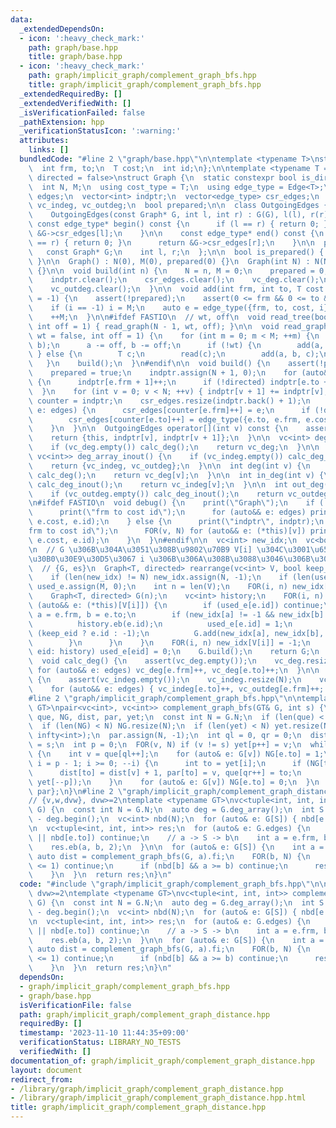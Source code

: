 ```yaml
---
data:
  _extendedDependsOn:
  - icon: ':heavy_check_mark:'
    path: graph/base.hpp
    title: graph/base.hpp
  - icon: ':heavy_check_mark:'
    path: graph/implicit_graph/complement_graph_bfs.hpp
    title: graph/implicit_graph/complement_graph_bfs.hpp
  _extendedRequiredBy: []
  _extendedVerifiedWith: []
  _isVerificationFailed: false
  _pathExtension: hpp
  _verificationStatusIcon: ':warning:'
  attributes:
    links: []
  bundledCode: "#line 2 \"graph/base.hpp\"\n\ntemplate <typename T>\nstruct Edge {\n\
    \  int frm, to;\n  T cost;\n  int id;\n};\n\ntemplate <typename T = int, bool\
    \ directed = false>\nstruct Graph {\n  static constexpr bool is_directed = directed;\n\
    \  int N, M;\n  using cost_type = T;\n  using edge_type = Edge<T>;\n  vector<edge_type>\
    \ edges;\n  vector<int> indptr;\n  vector<edge_type> csr_edges;\n  vc<int> vc_deg,\
    \ vc_indeg, vc_outdeg;\n  bool prepared;\n\n  class OutgoingEdges {\n  public:\n\
    \    OutgoingEdges(const Graph* G, int l, int r) : G(G), l(l), r(r) {}\n\n   \
    \ const edge_type* begin() const {\n      if (l == r) { return 0; }\n      return\
    \ &G->csr_edges[l];\n    }\n\n    const edge_type* end() const {\n      if (l\
    \ == r) { return 0; }\n      return &G->csr_edges[r];\n    }\n\n  private:\n \
    \   const Graph* G;\n    int l, r;\n  };\n\n  bool is_prepared() { return prepared;\
    \ }\n\n  Graph() : N(0), M(0), prepared(0) {}\n  Graph(int N) : N(N), M(0), prepared(0)\
    \ {}\n\n  void build(int n) {\n    N = n, M = 0;\n    prepared = 0;\n    edges.clear();\n\
    \    indptr.clear();\n    csr_edges.clear();\n    vc_deg.clear();\n    vc_indeg.clear();\n\
    \    vc_outdeg.clear();\n  }\n\n  void add(int frm, int to, T cost = 1, int i\
    \ = -1) {\n    assert(!prepared);\n    assert(0 <= frm && 0 <= to && to < N);\n\
    \    if (i == -1) i = M;\n    auto e = edge_type({frm, to, cost, i});\n    edges.eb(e);\n\
    \    ++M;\n  }\n\n#ifdef FASTIO\n  // wt, off\n  void read_tree(bool wt = false,\
    \ int off = 1) { read_graph(N - 1, wt, off); }\n\n  void read_graph(int M, bool\
    \ wt = false, int off = 1) {\n    for (int m = 0; m < M; ++m) {\n      INT(a,\
    \ b);\n      a -= off, b -= off;\n      if (!wt) {\n        add(a, b);\n     \
    \ } else {\n        T c;\n        read(c);\n        add(a, b, c);\n      }\n \
    \   }\n    build();\n  }\n#endif\n\n  void build() {\n    assert(!prepared);\n\
    \    prepared = true;\n    indptr.assign(N + 1, 0);\n    for (auto&& e: edges)\
    \ {\n      indptr[e.frm + 1]++;\n      if (!directed) indptr[e.to + 1]++;\n  \
    \  }\n    for (int v = 0; v < N; ++v) { indptr[v + 1] += indptr[v]; }\n    auto\
    \ counter = indptr;\n    csr_edges.resize(indptr.back() + 1);\n    for (auto&&\
    \ e: edges) {\n      csr_edges[counter[e.frm]++] = e;\n      if (!directed)\n\
    \        csr_edges[counter[e.to]++] = edge_type({e.to, e.frm, e.cost, e.id});\n\
    \    }\n  }\n\n  OutgoingEdges operator[](int v) const {\n    assert(prepared);\n\
    \    return {this, indptr[v], indptr[v + 1]};\n  }\n\n  vc<int> deg_array() {\n\
    \    if (vc_deg.empty()) calc_deg();\n    return vc_deg;\n  }\n\n  pair<vc<int>,\
    \ vc<int>> deg_array_inout() {\n    if (vc_indeg.empty()) calc_deg_inout();\n\
    \    return {vc_indeg, vc_outdeg};\n  }\n\n  int deg(int v) {\n    if (vc_deg.empty())\
    \ calc_deg();\n    return vc_deg[v];\n  }\n\n  int in_deg(int v) {\n    if (vc_indeg.empty())\
    \ calc_deg_inout();\n    return vc_indeg[v];\n  }\n\n  int out_deg(int v) {\n\
    \    if (vc_outdeg.empty()) calc_deg_inout();\n    return vc_outdeg[v];\n  }\n\
    \n#ifdef FASTIO\n  void debug() {\n    print(\"Graph\");\n    if (!prepared) {\n\
    \      print(\"frm to cost id\");\n      for (auto&& e: edges) print(e.frm, e.to,\
    \ e.cost, e.id);\n    } else {\n      print(\"indptr\", indptr);\n      print(\"\
    frm to cost id\");\n      FOR(v, N) for (auto&& e: (*this)[v]) print(e.frm, e.to,\
    \ e.cost, e.id);\n    }\n  }\n#endif\n\n  vc<int> new_idx;\n  vc<bool> used_e;\n\
    \n  // G \u306B\u304A\u3051\u308B\u9802\u70B9 V[i] \u304C\u3001\u65B0\u3057\u3044\
    \u30B0\u30E9\u30D5\u3067 i \u306B\u306A\u308B\u3088\u3046\u306B\u3059\u308B\n\
    \  // {G, es}\n  Graph<T, directed> rearrange(vc<int> V, bool keep_eid = 0) {\n\
    \    if (len(new_idx) != N) new_idx.assign(N, -1);\n    if (len(used_e) != M)\
    \ used_e.assign(M, 0);\n    int n = len(V);\n    FOR(i, n) new_idx[V[i]] = i;\n\
    \    Graph<T, directed> G(n);\n    vc<int> history;\n    FOR(i, n) {\n      for\
    \ (auto&& e: (*this)[V[i]]) {\n        if (used_e[e.id]) continue;\n        int\
    \ a = e.frm, b = e.to;\n        if (new_idx[a] != -1 && new_idx[b] != -1) {\n\
    \          history.eb(e.id);\n          used_e[e.id] = 1;\n          int eid =\
    \ (keep_eid ? e.id : -1);\n          G.add(new_idx[a], new_idx[b], e.cost, eid);\n\
    \        }\n      }\n    }\n    FOR(i, n) new_idx[V[i]] = -1;\n    for (auto&&\
    \ eid: history) used_e[eid] = 0;\n    G.build();\n    return G;\n  }\n\nprivate:\n\
    \  void calc_deg() {\n    assert(vc_deg.empty());\n    vc_deg.resize(N);\n   \
    \ for (auto&& e: edges) vc_deg[e.frm]++, vc_deg[e.to]++;\n  }\n\n  void calc_deg_inout()\
    \ {\n    assert(vc_indeg.empty());\n    vc_indeg.resize(N);\n    vc_outdeg.resize(N);\n\
    \    for (auto&& e: edges) { vc_indeg[e.to]++, vc_outdeg[e.frm]++; }\n  }\n};\n\
    #line 2 \"graph/implicit_graph/complement_graph_bfs.hpp\"\n\ntemplate <typename\
    \ GT>\npair<vc<int>, vc<int>> complement_graph_bfs(GT& G, int s) {\n  static vc<int>\
    \ que, NG, dist, par, yet;\n  const int N = G.N;\n  if (len(que) < N) que.resize(N);\n\
    \  if (len(NG) < N) NG.resize(N);\n  if (len(yet) < N) yet.resize(N);\n  dist.assign(N,\
    \ infty<int>);\n  par.assign(N, -1);\n  int ql = 0, qr = 0;\n  dist[s] = 0, que[qr++]\
    \ = s;\n  int p = 0;\n  FOR(v, N) if (v != s) yet[p++] = v;\n  while (ql < qr)\
    \ {\n    int v = que[ql++];\n    for (auto& e: G[v]) NG[e.to] = 1;\n    for (int\
    \ i = p - 1; i >= 0; --i) {\n      int to = yet[i];\n      if (NG[to]) continue;\n\
    \      dist[to] = dist[v] + 1, par[to] = v, que[qr++] = to;\n      swap(yet[i],\
    \ yet[--p]);\n    }\n    for (auto& e: G[v]) NG[e.to] = 0;\n  }\n  return {dist,\
    \ par};\n}\n#line 2 \"graph/implicit_graph/complement_graph_distance.hpp\"\n\n\
    // {v,w,dvw}, dvw>=2\ntemplate <typename GT>\nvc<tuple<int, int, int>> complement_graph_distance(GT&\
    \ G) {\n  const int N = G.N;\n  auto deg = G.deg_array();\n  int S = min_element(all(deg))\
    \ - deg.begin();\n  vc<int> nbd(N);\n  for (auto& e: G[S]) { nbd[e.to] = 1; }\n\
    \n  vc<tuple<int, int, int>> res;\n  for (auto& e: G.edges) {\n    if (nbd[e.frm]\
    \ || nbd[e.to]) continue;\n    // a -> S -> b\n    int a = e.frm, b = e.to;\n\
    \    res.eb(a, b, 2);\n  }\n\n  for (auto& e: G[S]) {\n    int a = e.to;\n   \
    \ auto dist = complement_graph_bfs(G, a).fi;\n    FOR(b, N) {\n      if (dist[b]\
    \ <= 1) continue;\n      if (nbd[b] && a >= b) continue;\n      res.eb(a, b, dist[b]);\n\
    \    }\n  }\n  return res;\n}\n"
  code: "#include \"graph/implicit_graph/complement_graph_bfs.hpp\"\n\n// {v,w,dvw},\
    \ dvw>=2\ntemplate <typename GT>\nvc<tuple<int, int, int>> complement_graph_distance(GT&\
    \ G) {\n  const int N = G.N;\n  auto deg = G.deg_array();\n  int S = min_element(all(deg))\
    \ - deg.begin();\n  vc<int> nbd(N);\n  for (auto& e: G[S]) { nbd[e.to] = 1; }\n\
    \n  vc<tuple<int, int, int>> res;\n  for (auto& e: G.edges) {\n    if (nbd[e.frm]\
    \ || nbd[e.to]) continue;\n    // a -> S -> b\n    int a = e.frm, b = e.to;\n\
    \    res.eb(a, b, 2);\n  }\n\n  for (auto& e: G[S]) {\n    int a = e.to;\n   \
    \ auto dist = complement_graph_bfs(G, a).fi;\n    FOR(b, N) {\n      if (dist[b]\
    \ <= 1) continue;\n      if (nbd[b] && a >= b) continue;\n      res.eb(a, b, dist[b]);\n\
    \    }\n  }\n  return res;\n}\n"
  dependsOn:
  - graph/implicit_graph/complement_graph_bfs.hpp
  - graph/base.hpp
  isVerificationFile: false
  path: graph/implicit_graph/complement_graph_distance.hpp
  requiredBy: []
  timestamp: '2023-11-10 11:44:35+09:00'
  verificationStatus: LIBRARY_NO_TESTS
  verifiedWith: []
documentation_of: graph/implicit_graph/complement_graph_distance.hpp
layout: document
redirect_from:
- /library/graph/implicit_graph/complement_graph_distance.hpp
- /library/graph/implicit_graph/complement_graph_distance.hpp.html
title: graph/implicit_graph/complement_graph_distance.hpp
---
```

